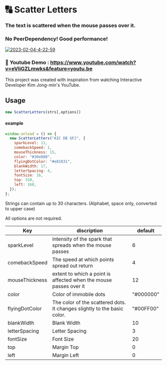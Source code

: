 # 🔠 Scatter Letters

### The text is scattered when the mouse passes over it.
### No PeerDependency! Good performance!

<a href="https://ibb.co/ZL1N99L"><img src="https://i.ibb.co/tmP3RRm/2023-02-04-4-22-59.png" alt="2023-02-04-4-22-59" border="0" /></a>

### 🎥 Youtube Demo : https://www.youtube.com/watch?v=eVliGZLmwks&feature=youtu.be

This project was created with inspiration from watching Interactive Developer Kim Jong-min's YouTube.

## Usage
````javascript
new ScatterLetters(strs[,options])
````
#### example

````javascript
window.onload = () => {
  new ScatterLetters("AIC DB GFJ", {
    sparkLevel: 11,
    comebackSpeed: 1,
    mouseThickness: 15,
    color: "#30e080",
    flyingDotColor: "#e81831",
    blankWidth: 17,
    letterSpacing: 4,
    fontSize: 16,
    top: 310,
    left: 160,
  });
};
````

Strings can contain up to 30 characters. (Alphabet, space only, converted to upper case)

All options are not required.

| Key            | discription                                     | default    |
| -------------- | ----------------------------------------- | ------- |
| sparkLevel     | intensity of the spark that spreads when the mouse passes | 6 |
| comebackSpeed  | The speed at which points spread out return              | 4 |
| mouseThickness | extent to which a point is affected when the mouse passes over it          | 12 |
| color          | Color of immobile dots                                   | "#000000" |
| flyingDotColor | The color of the scattered dots. It changes slightly to the basic color. | "#00FF00" |
| blankWidth     | Blank Width                                   | 10 |
| letterSpacing  | Letter Spacing                                   | 3 |
| fontSize       | Font Size                                   | 20 |
| top            | Margin Top                                   | 0 |
| left           | Margin Left                                   | 0 |
